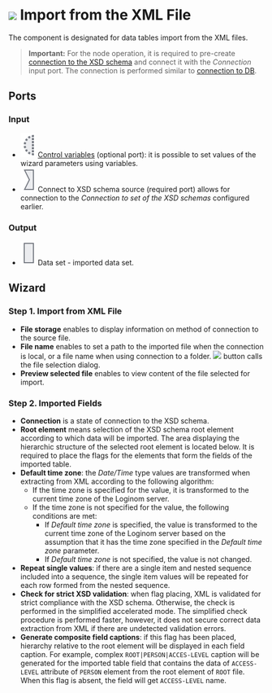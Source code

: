 # ![ ](../../images/icons/data-sources/file-xml-import_default.svg) Import from the XML File

The component is designated for data tables import from the XML files.

> **Important:** For the node operation, it is required to pre-create [connection to the XSD schema](../connections/list/schemes.md) and connect it with the *Connection* input port. The connection is performed similar to [connection to DB](../../quick-start/database.md).

## Ports

### Input

* ![ ](../../images/icons/app/node/ports/inputs-optional/variable_inactive.svg) [Control variables](../../scenario/variables/control-variables.md) (optional port): it is possible to set values of the wizard parameters using variables.
* ![ ](../../images/icons/app/node/ports/inputs/link_inactive.svg) Connect to XSD schema source (required port) allows for connection to the *Connection to set of the XSD schemas* configured earlier.

### Output

* ![ ](../../images/icons/app/node/ports/inputs/table_inactive.svg) Data set - imported data set.

## Wizard

### Step 1. Import from XML File

* **File storage** enables to display information on method of connection to the source file.
* **File name** enables to set a path to the imported file when the connection is local, or a file name when using connection to a folder. ![ ](../../images/extjs-theme/form/open-trigger/open-trigger_default.svg) button calls the file selection dialog.
* **Preview selected file** enables to view content of the file selected for import.

### Step 2. Imported Fields

* **Connection** is a state of connection to the XSD schema.
* **Root element** means selection of the XSD schema root element according to which data will be imported. The area displaying the hierarchic structure of the selected root element is located below. It is required to place the flags for the elements that form the fields of the imported table.
* **Default time zone**: the *Date/Time* type values are transformed when extracting from XML according to the following algorithm:
   * If the time zone is specified for the value, it is transformed to the current time zone of the Loginom server.
   * If the time zone is not specified for the value, the following conditions are met:
      * If *Default time zone* is specified, the value is transformed to the current time zone of the Loginom server based on the assumption that it has the time zone specified in the *Default time zone* parameter.
      * If *Default time zone* is not specified, the value is not changed.
* **Repeat single values**: if there are a single item and nested sequence included into a sequence, the single item values will be repeated for each row formed from the nested sequence.
* **Check for strict XSD validation**: when flag placing, XML is validated for strict compliance with the XSD schema. Otherwise, the check is performed in the simplified accelerated mode. The simplified check procedure is performed faster, however, it does not secure correct data extraction from XML if there are undetected validation errors.
* **Generate composite field captions**: if this flag has been placed, hierarchy relative to the root element will be displayed in each field caption. For example, complex `ROOT|PERSON|ACCES-LEVEL` caption will be generated for the imported table field that contains the data of `ACCESS-LEVEL` attribute of `PERSON` element from the root element of `ROOT` file. When this flag is absent, the field will get `ACCESS-LEVEL` name.
